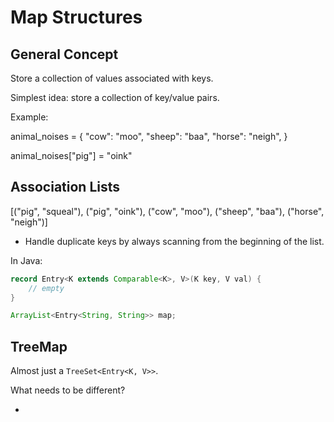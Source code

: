 
# Map Structures

## General Concept

Store a collection of values associated with keys.

Simplest idea: store a collection of key/value pairs.

Example:

animal_noises = {
    "cow": "moo",
    "sheep": "baa",
    "horse": "neigh",
}

animal_noises["pig"] = "oink"

## Association Lists

[("pig", "squeal"), ("pig", "oink"), ("cow", "moo"), ("sheep", "baa"), ("horse", "neigh")]

 - Handle duplicate keys by always scanning from the
   beginning of the list.

In Java:

```java
record Entry<K extends Comparable<K>, V>(K key, V val) {
    // empty
}

ArrayList<Entry<String, String>> map;
```

## TreeMap

Almost just a ```TreeSet<Entry<K, V>>```.

What needs to be different?

 - 


